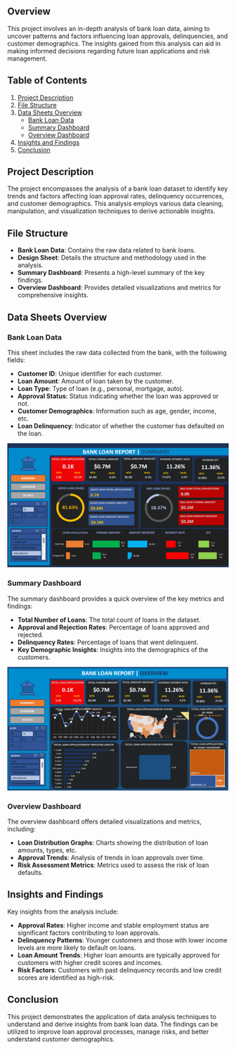 ## Overview

This project involves an in-depth analysis of bank loan data, aiming to uncover patterns and factors influencing loan approvals, delinquencies, and customer demographics. The insights gained from this analysis can aid in making informed decisions regarding future loan applications and risk management.

## Table of Contents

1. [Project Description](#project-description)
2. [File Structure](#file-structure)
3. [Data Sheets Overview](#data-sheets-overview)
   - [Bank Loan Data](#bank-loan-data)
   - [Summary Dashboard](#summary-dashboard)
   - [Overview Dashboard](#overview-dashboard)
5. [Insights and Findings](#insights-and-findings)
6. [Conclusion](#conclusion)

## Project Description

The project encompasses the analysis of a bank loan dataset to identify key trends and factors affecting loan approval rates, delinquency occurrences, and customer demographics. This analysis employs various data cleaning, manipulation, and visualization techniques to derive actionable insights.

## File Structure

- **Bank Loan Data**: Contains the raw data related to bank loans.
- **Design Sheet**: Details the structure and methodology used in the analysis.
- **Summary Dashboard**: Presents a high-level summary of the key findings.
- **Overview Dashboard**: Provides detailed visualizations and metrics for comprehensive insights.

## Data Sheets Overview

### Bank Loan Data

This sheet includes the raw data collected from the bank, with the following fields:
- **Customer ID**: Unique identifier for each customer.
- **Loan Amount**: Amount of loan taken by the customer.
- **Loan Type**: Type of loan (e.g., personal, mortgage, auto).
- **Approval Status**: Status indicating whether the loan was approved or not.
- **Customer Demographics**: Information such as age, gender, income, etc.
- **Loan Delinquency**: Indicator of whether the customer has defaulted on the loan.


![Alt text](https://github.com/animesh010-s/DATA-ANALYTCIS-PROJECTS/blob/main/BANK%20LOAN%20DATA%20ANALYSIS/Summary.png)


### Summary Dashboard

The summary dashboard provides a quick overview of the key metrics and findings:
- **Total Number of Loans**: The total count of loans in the dataset.
- **Approval and Rejection Rates**: Percentage of loans approved and rejected.
- **Delinquency Rates**: Percentage of loans that went delinquent.
- **Key Demographic Insights**: Insights into the demographics of the customers.


![Overview Dashboard](https://github.com/animesh010-s/DATA-ANALYTCIS-PROJECTS/blob/main/BANK%20LOAN%20DATA%20ANALYSIS/Overview.png)


### Overview Dashboard

The overview dashboard offers detailed visualizations and metrics, including:
- **Loan Distribution Graphs**: Charts showing the distribution of loan amounts, types, etc.
- **Approval Trends**: Analysis of trends in loan approvals over time.
- **Risk Assessment Metrics**: Metrics used to assess the risk of loan defaults.


## Insights and Findings

Key insights from the analysis include:
- **Approval Rates**: Higher income and stable employment status are significant factors contributing to loan approvals.
- **Delinquency Patterns**: Younger customers and those with lower income levels are more likely to default on loans.
- **Loan Amount Trends**: Higher loan amounts are typically approved for customers with higher credit scores and incomes.
- **Risk Factors**: Customers with past delinquency records and low credit scores are identified as high-risk.

## Conclusion

This project demonstrates the application of data analysis techniques to understand and derive insights from bank loan data. The findings can be utilized to improve loan approval processes, manage risks, and better understand customer demographics.
